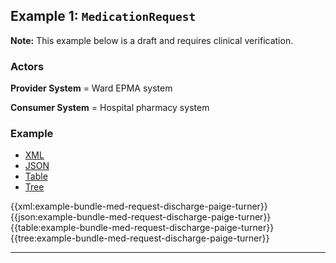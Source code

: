 <h2><a name="example1"></a>Example 1: <code>MedicationRequest</code></h2>

<div class="nhsd-a-box nhsd-a-box--bg-light-blue nhsd-!t-margin-bottom-6 nhsd-t-body"><strong>Note:</strong> This example below is a draft and requires clinical verification.</div>

### Actors

**Provider System** = Ward EPMA system

**Consumer System** = Hospital pharmacy system

### Example

<!--// start of code snippet -->
<div>
    <ul class="nav nav-tabs" role="tablist">
      <li role="presentation" class="active">
        <a href="#xml-7" aria-controls="xml" role="tab" data-toggle="tab">XML</a>
      </li>
      <li role="presentation">
        <a href="#json-7" aria-controls="json" role="tab" data-toggle="tab">JSON</a>
      </li>
        <li role="presentation">
        <a href="#table-7" aria-controls="table" role="tab" data-toggle="tab">Table</a>
      </li>
      <li role="presentation">
        <a href="#tree-7" aria-controls="tree" role="tab" data-toggle="tab">Tree</a>
      </li>
  </ul>

  <!-- Tab panes -->
  <div class="tab-content snippet">
    <div role="tabpanel" class="tab-pane active" id="xml-7">
      {{xml:example-bundle-med-request-discharge-paige-turner}}
    </div>
    <div role="tabpanel" class="tab-pane" id="json-7">
      {{json:example-bundle-med-request-discharge-paige-turner}}
    </div>
    <div role="tabpanel" class="tab-pane" id="table-7">
      {{table:example-bundle-med-request-discharge-paige-turner}}
    </div>
    <div role="tabpanel" class="tab-pane" id="tree-7">
      {{tree:example-bundle-med-request-discharge-paige-turner}}
    </div>
  </div>
</div>
<!--// end of code snippet -->

---